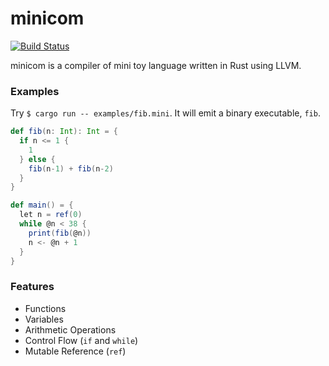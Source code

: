 # minicom
[![Build Status](https://travis-ci.org/agatan/minicom.svg?branch=master)](https://travis-ci.org/agatan/minicom)

minicom is a compiler of mini toy language written in Rust using LLVM.

### Examples

Try `$ cargo run -- examples/fib.mini`. It will emit a binary executable, `fib`.

```scala
def fib(n: Int): Int = {
  if n <= 1 {
    1
  } else {
    fib(n-1) + fib(n-2)
  }
}

def main() = {
  let n = ref(0)
  while @n < 38 {
    print(fib(@n))
    n <- @n + 1
  }
}
```

### Features

- Functions
- Variables
- Arithmetic Operations
- Control Flow (`if` and `while`)
- Mutable Reference (`ref`)

